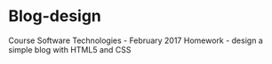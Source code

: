 # Blog-design
Course Software Technologies - February 2017
Homework - design a simple blog with HTML5 and CSS